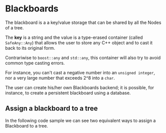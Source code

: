 # Blackboards

The blackboard is a a key/value storage that can be shared by all the Nodes
of a tree.

The __key__ is a string and the value is a type-erased container (called `SafeAny::Any`) 
that allows the user to store any C++ object and to cast it back to its original form.

Contrariwise to `boost::any` and `std::any`, this container will also try to 
avoid common type casting errors.

For instance, you can't cast a negative number into an `unsigned integer`,
nor a very large number that exceeds 2^8 into a `char`.

The user can create his/her own Blackboards backend; it is possible, for instance,
to create a persistent blackboard using a database.

## Assign a blackboard to a tree

In the following code sample we can see two equivalent ways to assign a 
Blackboard to a tree.




